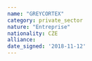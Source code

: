```yaml
---
name: "GREYCORTEX"
category: private_sector
nature: "Entreprise"
nationality: CZE
alliance: 
date_signed: '2018-11-12'
---
```

    